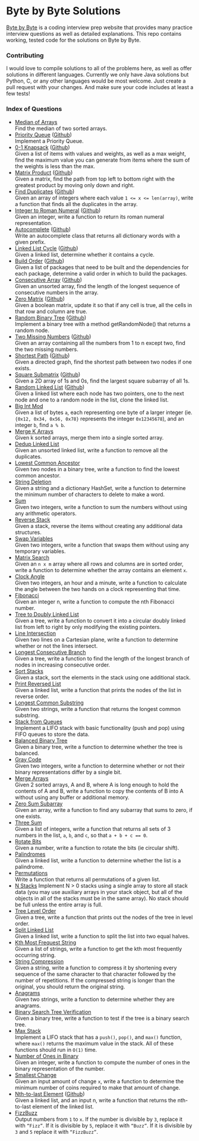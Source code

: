 # Byte by Byte Solutions
[Byte by Byte](http://www.byte-by-byte.com) is a coding interview prep website that provides many practice interview questions as well as detailed explanations. This repo contains working, tested code for the solutions on Byte by Byte.

### Contributing
I would love to compile solutions to all of the problems here, as well as offer solutions in different languages. Currently we only have Java solutions but Python, C, or any other languages would be most welcome. Just create a pull request with your changes. And make sure your code includes at least a few tests!

### Index of Questions
* [Median of Arrays](http://www.byte-by-byte.com/median/)  
Find the median of two sorted arrays.
* [Priority Queue](http://www.byte-by-byte.com/priorityqueue/) ([Github](https://github.com/samgh/Byte-by-Byte-Solutions/blob/master/java/PriorityQueue.java))  
Implement a Priority Queue.
* [0-1 Knapsack](http://www.byte-by-byte.com/01knapsack/) ([Github](https://github.com/samgh/Byte-by-Byte-Solutions/blob/master/java/Knapsack.java))  
Given a list of items with values and weights, as well as a max weight, find the maximum value you can generate from items where the sum of the weights is less than the max.
* [Matrix Product](http://www.byte-by-byte.com/matrixproduct/) ([Github](https://github.com/samgh/Byte-by-Byte-Solutions/blob/master/java/MatrixProduct.java))  
Given a matrix, find the path from top left to bottom right with the greatest product by moving only down and right.
* [Find Duplicates](http://www.byte-by-byte.com/findduplicates/) ([Github](https://github.com/samgh/Byte-by-Byte-Solutions/blob/master/java/FindDuplicates.java))  
Given an array of integers where each value `1 <= x <= len(array)`, write a function that finds all the duplicates in the array.
* [Integer to Roman Numeral](http://www.byte-by-byte.com/inttoroman/) ([Github](https://github.com/samgh/Byte-by-Byte-Solutions/blob/master/java/IntToRoman.java))  
Given an integer, write a function to return its roman numeral representation.
* [Autocomplete](http://www.byte-by-byte.com/autocomplete/) ([Github](https://github.com/samgh/Byte-by-Byte-Solutions/blob/master/java/Autocomplete.java))  
Write an autocomplete class that returns all dictionary words with a given prefix.
* [Linked List Cycle](http://www.byte-by-byte.com/listcycles/) ([Github](https://github.com/samgh/Byte-by-Byte-Solutions/blob/master/java/LinkedListCycle.java))  
Given a linked list, determine whether it contains a cycle.
* [Build Order](http://www.byte-by-byte.com/buildorder/) ([Github](https://github.com/samgh/Byte-by-Byte-Solutions/blob/master/java/BuildOrder.java))  
Given a list of packages that need to be built and the dependencies for each package, determine a valid order in which to build the packages.
* [Consecutive Array](http://www.byte-by-byte.com/consecutivearray/) ([Github](https://github.com/samgh/Byte-by-Byte-Solutions/blob/master/java/ConsecutiveArray.java))  
Given an unsorted array, find the length of the longest sequence of consecutive numbers in the array.
* [Zero Matrix](http://www.byte-by-byte.com/zeromatrix/) ([Github](https://github.com/samgh/Byte-by-Byte-Solutions/blob/master/java/ZeroMatrix.java))  
Given a boolean matrix, update it so that if any cell is true, all the cells in that row and column are true.
* [Random Binary Tree](http://www.byte-by-byte.com/randombinarytree/) ([Github](https://github.com/samgh/Byte-by-Byte-Solutions/blob/master/java/RandomTree.java))  
Implement a binary tree with a method getRandomNode() that returns a random node.
* [Two Missing Numbers](http://www.byte-by-byte.com/twomissingnumbers/) ([Github](https://github.com/samgh/Byte-by-Byte-Solutions/blob/master/java/TwoMissingNumbers.java))  
Given an array containing all the numbers from 1 to n except two, find the two missing numbers.
* [Shortest Path](http://www.byte-by-byte.com/shortestpath/) ([Github](https://github.com/samgh/Byte-by-Byte-Solutions/blob/master/java/ShortestPath.java))  
Given a directed graph, find the shortest path between two nodes if one exists.
* [Square Submatrix](http://www.byte-by-byte.com/squaresubmatrix/) ([Github](https://github.com/samgh/Byte-by-Byte-Solutions/blob/master/java/SquareSubmatrix.java))  
Given a 2D array of 1s and 0s, find the largest square subarray of all 1s.
* [Random Linked List](http://www.byte-by-byte.com/randomlinkedlist/) ([Github](https://github.com/samgh/Byte-by-Byte-Solutions/blob/master/java/RandomLinkedList.java))  
Given a linked list where each node has two pointers, one to the next node and one to a random node in the list, clone the linked list.
* [Big Int Mod](http://www.byte-by-byte.com/bigintmod/)  
Given a list of bytes `a`, each representing one byte of a larger integer (ie. `{0x12, 0x34, 0x56, 0x78}` represents the integer `0x12345678`), and an integer `b`, find `a % b`.
* [Merge K Arrays](http://www.byte-by-byte.com/mergekarrays/)  
Given k sorted arrays, merge them into a single sorted array.
* [Dedup Linked List](http://www.byte-by-byte.com/deduplinkedlist/)  
Given an unsorted linked list, write a function to remove all the duplicates.
* [Lowest Common Ancestor](http://www.byte-by-byte.com/lowestcommonancestor/)  
Given two nodes in a binary tree, write a function to find the lowest common ancestor.
* [String Deletion](http://www.byte-by-byte.com/stringdeletion/)  
Given a string and a dictionary HashSet, write a function to determine the minimum number of characters to delete to make a word.
* [Sum](http://www.byte-by-byte.com/sum/)  
Given two integers, write a function to sum the numbers without using any arithmetic operators.
* [Reverse Stack](http://www.byte-by-byte.com/reversestack/)  
Given a stack, reverse the items without creating any additional data structures.
* [Swap Variables](http://www.byte-by-byte.com/swapvariables/)  
Given two integers, write a function that swaps them without using any temporary variables.
* [Matrix Search](http://www.byte-by-byte.com/matrixsearch/)  
Given an `n x m` array where all rows and columns are in sorted order, write a function to determine whether the array contains an element `x`.
* [Clock Angle](http://www.byte-by-byte.com/clockangle/)  
Given two integers, an hour and a minute, write a function to calculate the angle between the two hands on a clock representing that time.
* [Fibonacci](http://www.byte-by-byte.com/fibonacci/)  
Given an integer n, write a function to compute the nth Fibonacci number.
* [Tree to Doubly Linked List](http://www.byte-by-byte.com/treetolist/)  
Given a tree, write a function to convert it into a circular doubly linked list from left to right by only modifying the existing pointers.
* [Line Intersection](http://www.byte-by-byte.com/lineintersection/)  
Given two lines on a Cartesian plane, write a function to determine whether or not the lines intersect.
* [Longest Consecutive Branch](http://www.byte-by-byte.com/longestbranch/)  
Given a tree, write a function to find the length of the longest branch of nodes in increasing consecutive order.
* [Sort Stacks](http://www.byte-by-byte.com/sortstacks/)  
Given a stack, sort the elements in the stack using one additional stack.
* [Print Reversed List](http://www.byte-by-byte.com/printreversedlist/)  
Given a linked list, write a function that prints the nodes of the list in reverse order.
* [Longest Common Substring](http://www.byte-by-byte.com/longestsubstring/)  
Given two strings, write a function that returns the longest common substring.
* [Stack from Queues](http://www.byte-by-byte.com/stackfromqueues/)  
Implement a LIFO stack with basic functionality (push and pop) using FIFO queues to store the data.
* [Balanced Binary Tree](http://www.byte-by-byte.com/balancedtree/)  
Given a binary tree, write a function to determine whether the tree is balanced.
* [Gray Code](http://www.byte-by-byte.com/graycode/)  
Given two integers, write a function to determine whether or not their binary representations differ by a single bit.
* [Merge Arrays](http://www.byte-by-byte.com/mergearrays/)  
Given 2 sorted arrays, A and B, where A is long enough to hold the contents of A and B, write a function to copy the contents of B into A without using any buffer or additional memory.
* [Zero Sum Subarray](http://www.byte-by-byte.com/zerosum/)  
Given an array, write a function to find any subarray that sums to zero, if one exists.
* [Three Sum](http://www.byte-by-byte.com/threesum/)  
Given a list of integers, write a function that returns all sets of 3 numbers in the list, `a`, `b`, and `c`, so that `a + b + c == 0`.
* [Rotate Bits](http://www.byte-by-byte.com/rotatebits/)  
Given a number, write a function to rotate the bits (ie circular shift).
* [Palindromes](http://www.byte-by-byte.com/palindromes/)  
Given a linked list, write a function to determine whether the list is a palindrome.
* [Permutations](http://www.byte-by-byte.com/permutations/)  
Write a function that returns all permutations of a given list.
* [N Stacks](http://www.byte-by-byte.com/nstacks/)
Implement N > 0 stacks using a single array to store all stack data (you may use auxiliary arrays in your stack object, but all of the objects in all of the stacks must be in the same array). No stack should be full unless the entire array is full.
* [Tree Level Order](http://www.byte-by-byte.com/treelevelorder/)  
Given a tree, write a function that prints out the nodes of the tree in level order.
* [Split Linked List](http://www.byte-by-byte.com/splitlinkedlist/)  
Given a linked list, write a function to split the list into two equal halves.
* [Kth Most Frequest String](http://www.byte-by-byte.com/kthmostfrequentstring/)  
Given a list of strings, write a function to get the kth most frequently occurring string.
* [String Compression](http://www.byte-by-byte.com/stringcompression/)  
Given a string, write a function to compress it by shortening every sequence of the same character to that character followed by the number of repetitions. If the compressed string is longer than the original, you should return the original string.
* [Anagrams](http://www.byte-by-byte.com/anagrams/)  
Given two strings, write a function to determine whether they are anagrams.
* [Binary Search Tree Verification](http://www.byte-by-byte.com/binarysearchtree/)  
Given a binary tree, write a function to test if the tree is a binary search tree.
* [Max Stack](http://www.byte-by-byte.com/maxstack/)  
Implement a LIFO stack that has a `push()`, `pop()`, and `max()` function, where `max()` returns the maximum value in the stack. All of these functions should run in `O(1)` time.
* [Number of Ones in Binary](http://www.byte-by-byte.com/onesinbinary/)  
Given an integer, write a function to compute the number of ones in the binary representation of the number.
* [Smallest Change](http://www.byte-by-byte.com/smallestchange/)  
Given an input amount of change `x`, write a function to determine the minimum number of coins required to make that amount of change.
* [Nth-to-last Element](http://www.byte-by-byte.com/nthtolastelement) ([Github](https://github.com/samgh/Byte-by-Byte-Solutions/blob/master/java/NthToLast.java))  
Given a linked list, and an input n, write a function that returns the nth-to-last element of the linked list.
* [FizzBuzz](http://www.byte-by-byte.com/fizzbuzz/)  
Output numbers from `1` to `x`. If the number is divisible by `3`, replace it with `“Fizz”`. If it is divisible by `5`, replace it with `“Buzz”`. If it is divisible by `3` and `5` replace it with `“FizzBuzz”`.